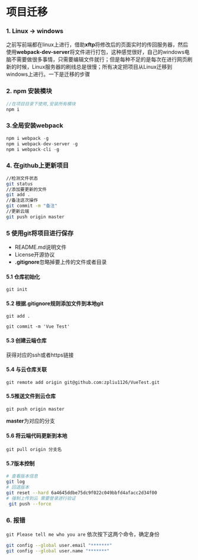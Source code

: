 # 项目迁移

### 1. Linux -> windows

之前写前端都在linux上进行，借助**xftp**将修改后的页面实时的传回服务器，然后使用**webpack-dev-server**将文件进行打包，这种感觉很好，自己的windows电脑不需要做很多事情，只需要编辑文件就行；但是每种不足的是每次在进行网页刷新的时候，Linux服务器的刷线总是很慢；所有决定把项目从Linux迁移到windows上进行。一下是迁移的步骤

### 2. npm 安装模块

```javascript
//在项目目录下使用,安装所有模块
npm i 
```



### 3.全局安装webpack

```javascript
npm i webpack -g  
npm i webpack-dev-server -g
npm i webpack-cli -g
```

### 4. 在github上更新项目

```bash
//检测文件状态
git status
//添加要更新的文件
git add .
//备注这次操作
git commit -m "备注"
//更新云端
git push origin master 
```



### 5 使用git将项目进行保存

- README.md说明文件
- License开源协议
- **.gitignore**忽略掉要上传的文件或者目录

#### 5.1 仓库初始化

`git init`

#### 5.2 根据.gitignore规则添加文件到本地git

`git add .`

`git commit -m 'Vue Test'`

#### 5.3 创建云端仓库

获得对应的ssh或者https链接

#### 5.4 与云仓库关联

`git remote add origin git@github.com:zpliu1126/VueTest.git`

#### 5.5推送文件到云仓库

`git push origin master`

**master**为对应的分支

#### 5.6 将云端代码更新到本地

`git pull origin 分支名`

#### 5.7版本控制

```bash
# 查看版本信息
git log
# 回退版本
git reset --hard 6a4645ddbe75dc9f022c049bbfd4afacc2d34f00
# 强制上传到云 需要登录进行验证
 git push --force
```




### 6. 报错
`git Please tell me who you are`
依次按下这两个命令，确定身份
```bash
git config --global user.email "*******"
git config --global user.name "*******"


```